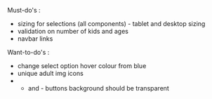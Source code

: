Must-do's :

- sizing for selections (all components) - tablet and desktop sizing
- validation on number of kids and ages
- navbar links

Want-to-do's :

- change select option hover colour from blue
- unique adult img icons
- - and - buttons background should be transparent
